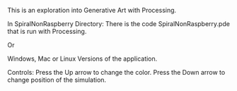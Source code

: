 This is an exploration into Generative Art with Processing. 

In SpiralNonRaspberry Directory:
There is the code SpiralNonRaspberry.pde that is run with Processing. 

Or

Windows, Mac or Linux Versions of the application. 

Controls:
Press the Up arrow to change the color. 
Press the Down arrow to change position of the simulation.
